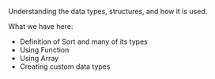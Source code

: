 Understanding the data types, structures, and how it is used.

What we have here:
- Definition of Sort and many of its types
- Using Function
- Using Array
- Creating custom data types